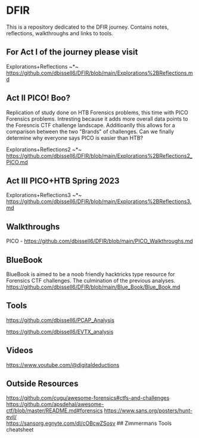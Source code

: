 # DFIR

This is a repository dedicated to the DFIR journey. Contains notes, reflections, walkthroughs and links to tools.

## For Act I of the journey please visit

Explorations+Reflections ~*~
https://github.com/dbissell6/DFIR/blob/main/Explorations%2BReflections.md

## Act II PICO! Boo?
Replication of study done on HTB Forensics problems, this time with PICO Forensics problems. Intresting because it adds more overall data points to the Foresncis CTF challenge landscape. Additioanlly this allows for a comparison between the two "Brands" of challenges. Can we finally determine why everyone says PICO is easier than HTB?

Explorations+Reflections2 ~*~
https://github.com/dbissell6/DFIR/blob/main/Explorations%2BReflections2_PICO.md

## Act III PICO+HTB Spring 2023

Explorations+Reflections3 ~*~
https://github.com/dbissell6/DFIR/blob/main/Explorations%2BReflections3.md

## Walkthroughs

PICO - https://github.com/dbissell6/DFIR/blob/main/PICO_Walkthroughs.md

## BlueBook

BlueBook is aimed to be a noob friendly hacktricks type resource for Forensics CTF challenges. The culmination of the previous analyses.
https://github.com/dbissell6/DFIR/blob/main/Blue_Book/Blue_Book.md

## Tools
https://github.com/dbissell6/PCAP_Analysis

https://github.com/dbissell6/EVTX_analysis

## Videos
https://www.youtube.com/@digitaldeductions

## Outside Resources
https://github.com/cugu/awesome-forensics#ctfs-and-challenges  
https://github.com/apsdehal/awesome-ctf/blob/master/README.md#forensics
https://www.sans.org/posters/hunt-evil/   
https://sansorg.egnyte.com/dl/cOBcwZSosv  ## Zimmermans Tools cheatsheet
